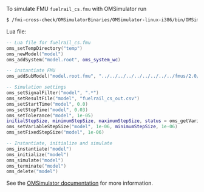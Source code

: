 To simulate FMU `fuelrail_cs.fmu` with OMSimulator run
```bash
$ /fmi-cross-check/OMSimulatorBinaries/OMSimulator-linux-i386/bin/OMSimulator --stripRoot=true --skipCSVHeader=true --addParametersToCSV=true --intervals=500 --suppressPath=true --timeout=60 fuelrail_cs.lua
```

Lua file:
```lua
-- Lua file for fuelrail_cs.fmu
oms_setTempDirectory("temp")
oms_newModel("model")
oms_addSystem("model.root", oms_system_wc)

-- instantiate FMU
oms_addSubModel("model.root.fmu", "../../../../../../../../../fmus/2.0/cs/linux32/AMESim/15/fuelrail_cs/fuelrail_cs.fmu")

-- Simulation settings
oms_setSignalFilter("model", ".*")
oms_setResultFile("model", "fuelrail_cs_out.csv")
oms_setStartTime("model", 0.0)
oms_setStopTime("model", 0.03)
oms_setTolerance("model", 1e-05)
initialStepSize, minimumStepSize, maximumStepSize, status = oms_getVariableStepSize("model")
oms_setVariableStepSize("model", 1e-06, minimumStepSize, 1e-06)
oms_setFixedStepSize("model", 1e-06)

-- Instantiate, initialize and simulate
oms_instantiate("model")
oms_initialize("model")
oms_simulate("model")
oms_terminate("model")
oms_delete("model")
```

See the [OMSimulator documentation](https://openmodelica.org/doc/OMSimulator/master/html/index.html) for more information.